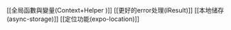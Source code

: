 [[全局函數與變量(Context+Helper )]]
[[更好的error处理(IResult)]]
[[本地储存(async-storage)]]
[[定位功能(expo-location)]]

